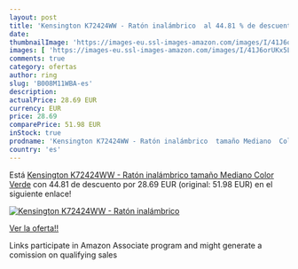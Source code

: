 ```yaml
---
layout: post
title: 'Kensington K72424WW - Ratón inalámbrico  al 44.81 % de descuento'
date: 
thumbnailImage: 'https://images-eu.ssl-images-amazon.com/images/I/41J6orUKx5L._SL200_.jpg'
images: [ 'https://images-eu.ssl-images-amazon.com/images/I/41J6orUKx5L._SL200_.jpg' ]
comments: true
category: ofertas
author: ring
slug: 'B008M11WBA-es'
description:
actualPrice: 28.69 EUR
currency: EUR
price: 28.69
comparePrice: 51.98 EUR
inStock: true
prodname: 'Kensington K72424WW - Ratón inalámbrico  tamaño Mediano  Color Verde'
country: 'es'
---
```


Está [Kensington K72424WW - Ratón inalámbrico  tamaño Mediano  Color Verde](https://www.amazon.es/dp/B008M11WBA/?tag=tolees-21) con 44.81 de descuento por 28.69 EUR (original: 51.98 EUR) en el siguiente enlace!

[![Kensington K72424WW - Ratón inalámbrico ](https://images-eu.ssl-images-amazon.com/images/I/41J6orUKx5L._SL200_.jpg)](https://www.amazon.es/dp/B008M11WBA/?tag=tolees-21)

[Ver la oferta!!](https://www.amazon.es/dp/B008M11WBA/?tag=tolees-21)

Links participate in Amazon Associate program and might generate a comission on qualifying sales


